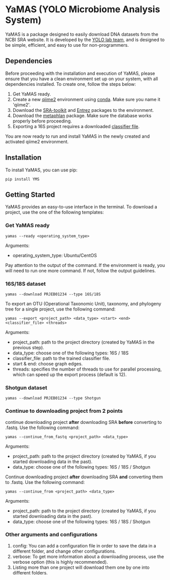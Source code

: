 # YaMAS (YOLO Microbiome Analysis System)

YaMAS is a package designed to easily download DNA datasets from the NCBI SRA website. It is developed by the [YOLO lab team](https://yolo.math.biu.ac.il), and is designed to be simple, efficient, and easy to use for non-programmers.

## Dependencies
Before proceeding with the installation and execution of YaMAS, please ensure that you have a clean environment set up on your system, with all dependencies installed. To create one, follow the steps below:
1. Get YaMAS ready. 
2. Create a new [qiime2](https://docs.qiime2.org/2023.2/install/native/) environment using [conda](https://docs.conda.io/projects/conda/en/latest/user-guide/install/download.html). Make sure you name it 'qiime2'.
2. Download the [SRA-toolkit](https://github.com/ncbi/sra-tools/wiki/02.-Installing-SRA-Toolkit) and [Entrez](http://bioconda.github.io/recipes/entrez-direct/README.html) packages to the environment.
3. Download the [metaphlan](https://github.com/biobakery/biobakery/wiki/metaphlan4) package. Make sure the database works properly before proceeding.
4. Exporting a 16S project requires a downloaded [classifier file](https://data.qiime2.org/2022.8/common/gg-13-8-99-nb-classifier.qza). 

You are now ready to run and install YaMAS in the newly created and activated qiime2 environment.
## Installation

To install YaMAS, you can use pip:

```
pip install YMS
```

## Getting Started

YaMAS provides an easy-to-use interface in the terminal.
To download a project, use the one of the following templates:

### Get YaMAS ready
```
yamas --ready <operating_system_type> 
```
Arguments:
- operating_system_type: Ubuntu/CentOS

Pay attention to the output of the command.
If the environment is ready, you will need to run one more command.
If not, follow the output guidelines.

### 16S/18S dataset
```
yamas --download PRJEB01234 --type 16S/18S 
```
To export an OTU (Operational Taxonomic Unit), taxonomy, and phylogeny tree for a single project, use the following command:
```
yamas --export <project_path> <data_type> <start> <end> <classifier_file> <threads>
```
Arguments:
- project_path: path to the project directory (created by YaMAS in the previous step).
- data_type: choose one of the following types: 16S / 18S 
- classifier_file: path to the trained classifier file. 
- start & end: choose graph edges. 
- threads: specifies the number of threads to use for parallel processing, which can speed up the export process (default is 12).

### Shotgun dataset
```
yamas --download PRJEB01234 --type Shotgun 
```

### Continue to downloading project from 2 points
continue downloading project **after** downloading SRA **before** converting to .fastq.
Use the following command:
```
yamas --continue_from_fastq <project_path> <data_type>
```
Arguments:
- project_path: path to the project directory (created by YaMAS, if you started downloading data in the past).
- data_type: choose one of the following types: 16S / 18S / Shotgun

Continue downloading project **after** downloading SRA **and** converting them to .fastq.
Use the following command:
```
yamas --continue_from <project_path> <data_type>
```
Arguments:
- project_path: path to the project directory (created by YaMAS, if you started downloading data in the past).
- data_type: choose one of the following types: 16S / 18S / Shotgun

### Other arguments and configurations
1. config: You can add a configuration file in order to save the data in a different folder, and change other configurations. 
2. verbose: To get more information about a downloading process, use the verbose option (this is highly recommended).
3. Listing more than one project will download them one by one into different folders.

